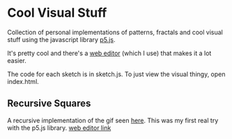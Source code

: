 # Cool Visual Stuff
Collection of personal implementations of patterns, fractals and cool visual stuff using the javascript library [p5.js](https://p5js.org).

It's pretty cool and there's a [web editor](https://editor.p5js.org) (which I use) that makes it a lot easier.

The code for each sketch is in sketch.js. To just view the visual thingy, open index.html.

## Recursive Squares
A recursive implementation of the gif seen [here](https://giphy.com/gifs/design-processing-blackandwhite-6DxgByF70i5pe).
This was my first real try with the p5.js library. [web editor link](https://editor.p5js.org/MSWLandi/sketches/SJKfcL5aX)
